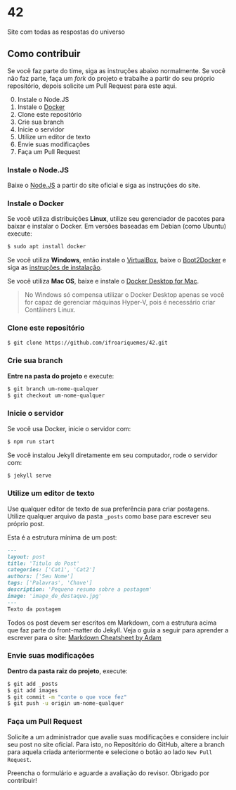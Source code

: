 # 42
Site com todas as respostas do universo

## Como contribuir

Se você faz parte do time, siga as instruções abaixo normalmente. Se você não faz parte, faça um _fork_ do projeto e trabalhe a partir do seu próprio repositório, depois solicite um Pull Request para este aqui.

0. Instale o Node.JS
1. Instale o [Docker](https://docker.com)
2. Clone este repositório
3. Crie sua branch
3. Inicie o servidor
4. Utilize um editor de texto
5. Envie suas modificações
5. Faça um Pull Request

### Instale o Node.JS

Baixe o [Node.JS](https://nodejs.org) a partir do site oficial e siga as instruções do site.

### Instale o Docker

Se você utiliza distribuições **Linux**, utilize seu gerenciador de pacotes para baixar e instalar o Docker. Em versões baseadas em Debian (como Ubuntu) execute:

```bash
$ sudo apt install docker
```

Se você utiliza **Windows**, então instale o [VirtualBox](https://www.virtualbox.org), baixe o [Boot2Docker](https://github.com/boot2docker/boot2docker) e siga as [instruções de instalação](https://github.com/boot2docker/boot2docker#installation).

Se você utiliza **Mac OS**, baixe e instale o [Docker Desktop for Mac](https://hub.docker.com/?overlay=onboarding).

> No Windows só compensa utilizar o Docker Desktop apenas se você for capaz de gerenciar máquinas Hyper-V, pois é necessário criar Contâiners Linux.

### Clone este repositório

```bash
$ git clone https://github.com/ifroariquemes/42.git
```

### Crie sua branch

**Entre na pasta do projeto** e execute:

```bash
$ git branch um-nome-qualquer
$ git checkout um-nome-qualquer
```

### Inicie o servidor

Se você usa Docker, inicie o servidor com:

```bash
$ npm run start
```

Se você instalou Jekyll diretamente em seu computador, rode o servidor com:

```bash
$ jekyll serve
```

### Utilize um editor de texto

Use qualquer editor de texto de sua preferência para criar postagens. Utilize qualquer arquivo da pasta `_posts` como base para escrever seu próprio post. 

Esta é a estrutura mínima de um post:

```Markdown
---
layout: post
title: 'Titulo do Post'
categories: ['Cat1', 'Cat2']
authors: ['Seu Nome']
tags: ['Palavras', 'Chave']
description: 'Pequeno resumo sobre a postagem'
image: 'image_de_destaque.jpg'
---
Texto da postagem
```

Todos os post devem ser escritos em Markdown, com a estrutura acima que faz parte do front-matter do Jekyll. Veja o guia a seguir para aprender a escrever para o site:
[Markdown Cheatsheet by Adam](https://github.com/adam-p/markdown-here/wiki/Markdown-Cheatsheet)

### Envie suas modificações

**Dentro da pasta raiz do projeto**, execute:

```bash
$ git add _posts
$ git add images
$ git commit -m "conte o que voce fez"
$ git push -u origin um-nome-qualquer
```

### Faça um Pull Request

Solicite a um administrador que avalie suas modificações e considere incluir seu post no site oficial. Para isto, no Repositório do GitHub, altere a branch para aquela criada anteriormente e selecione o botão ao lado `New Pull Request`.

Preencha o formulário e aguarde a avaliação do revisor. Obrigado por contribuir!
